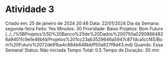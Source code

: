 # Atividade 3

Criado em: 25 de janeiro de 2024 20:46
Data: 22/01/2024
Dia da Semana: segunda-feira
Feito: Yes
Minutos: 30
Prioridade: Baixo
Projetos: Bom Futuro (../../%5BProjetos%5D%20Banco%20de%20Dados%200750a02908664826a94011c9e1e46bfd/Projetos%201cc23ab3529646a5947c871dca1ccf45/Bom%20Futuro%2072de91ba4c884b648bbff50a827f9d43.md)
Quando: Essa Semana!
Status: Não iniciada
Tempo Total: 0.5
Tempo de Duração: 30 min